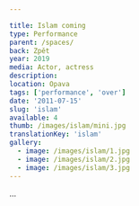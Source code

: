 ```yaml
---

title: Islam coming
type: Performance
parent: /spaces/
back: Zpět
year: 2019
media: Actor, actress
description: 
location: Opava
tags: ['performance', 'over']
date: '2011-07-15'
slug: 'islam'
available: 4
thumb: /images/islam/mini.jpg
translationKey: 'islam'
gallery:
  - image: /images/islam/1.jpg
  - image: /images/islam/2.jpg
  - image: /images/islam/3.jpg
---
```

...

